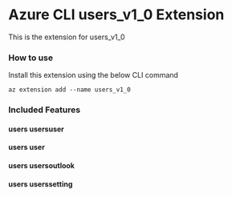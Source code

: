# Azure CLI users_v1_0 Extension #
This is the extension for users_v1_0

### How to use ###
Install this extension using the below CLI command
```
az extension add --name users_v1_0
```

### Included Features ###
#### users usersuser ####
#### users user ####
#### users usersoutlook ####
#### users userssetting ####